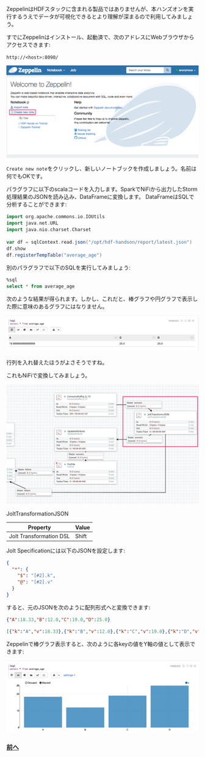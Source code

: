 ZeppelinはHDFスタックに含まれる製品ではありませんが、本ハンズオンを実行するうえでデータが可視化できるとより理解が深まるので利用してみましょう。

すでにZeppelinはインストール、起動済で、次のアドレスにWebブラウザからアクセスできます:

`http://<host>:8090/`

![](https://github.com/ijokarumawak/hdf-tutorials-ja/blob/master/images/zeppelin/welcome-page.png)

`Create new note`をクリックし、新しいノートブックを作成しましょう。名前は何でもOKです。

パラグラフに以下のscalaコードを入力します。SparkでNiFiから出力したStorm処理結果のJSONを読み込み、DataFrameに変換します。
DataFrameはSQLで分析することができます:

```scala
import org.apache.commons.io.IOUtils
import java.net.URL
import java.nio.charset.Charset

var df = sqlContext.read.json("/opt/hdf-handson/report/latest.json")
df.show
df.registerTempTable("average_age")
```

別のパラグラフで以下のSQLを実行してみましょう:

```sql
%sql
select * from average_age
```

次のような結果が得られます。しかし、これだと、棒グラフや円グラフで表示した際に意味のあるグラフにはなりません。

![](https://github.com/ijokarumawak/hdf-tutorials-ja/blob/master/images/zeppelin/sql-result.png)


行列を入れ替えたほうがよさそうですね。

これもNiFiで変換してみましょう。

![](https://github.com/ijokarumawak/hdf-tutorials-ja/blob/master/images/zeppelin/add-jolt-transform.png)

JoltTransformationJSON

| Property | Value |
|----------|-------|
| Jolt Transformation DSL | Shift |

Jolt Specificationには以下のJSONを設定します:

```json
{
  "*": {
    "$": "[#2].k",
    "@": "[#2].v"
  }
}
```

すると、元のJSONを次のように配列形式へと変換できます:
```json
{"A":18.33,"B":12.0,"C":19.0,"D":25.0}
```

```json
[{"k":"A","v":18.33},{"k":"B","v":12.0},{"k":"C","v":19.0},{"k":"D","v":25.0}]
```

Zeppelinで棒グラフ表示すると、次のように各keyの値をY軸の値として表示できます:

![](https://github.com/ijokarumawak/hdf-tutorials-ja/blob/master/images/zeppelin/after-jolt-bar-chart.png)

### [前へ](https://github.com/ijokarumawak/hdf-tutorials-ja/wiki/HDF%E3%83%8F%E3%83%B3%E3%82%BA%E3%82%AA%E3%83%B3-5:-%E5%88%86%E6%9E%90%E7%B5%90%E6%9E%9C%E3%82%92%E4%BF%9D%E5%AD%98) 